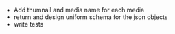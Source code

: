 - Add thumnail and media name for each media
- return and design uniform schema for the json objects
- write tests
